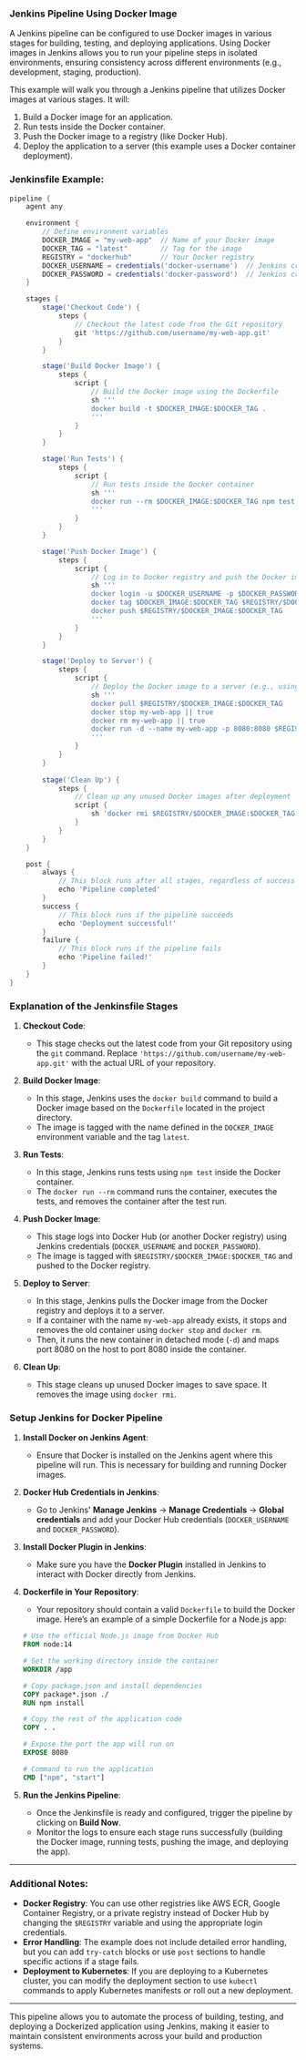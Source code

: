 ### **Jenkins Pipeline Using Docker Image**

A Jenkins pipeline can be configured to use Docker images in various stages for building, testing, and deploying applications. Using Docker images in Jenkins allows you to run your pipeline steps in isolated environments, ensuring consistency across different environments (e.g., development, staging, production).

This example will walk you through a Jenkins pipeline that utilizes Docker images at various stages. It will:

1. Build a Docker image for an application.
2. Run tests inside the Docker container.
3. Push the Docker image to a registry (like Docker Hub).
4. Deploy the application to a server (this example uses a Docker container deployment).

### **Jenkinsfile Example:**

```groovy
pipeline {
    agent any

    environment {
        // Define environment variables
        DOCKER_IMAGE = "my-web-app"  // Name of your Docker image
        DOCKER_TAG = "latest"        // Tag for the image
        REGISTRY = "dockerhub"       // Your Docker registry
        DOCKER_USERNAME = credentials('docker-username')  // Jenkins credentials for Docker
        DOCKER_PASSWORD = credentials('docker-password')  // Jenkins credentials for Docker
    }

    stages {
        stage('Checkout Code') {
            steps {
                // Checkout the latest code from the Git repository
                git 'https://github.com/username/my-web-app.git'
            }
        }

        stage('Build Docker Image') {
            steps {
                script {
                    // Build the Docker image using the Dockerfile
                    sh '''
                    docker build -t $DOCKER_IMAGE:$DOCKER_TAG .
                    '''
                }
            }
        }

        stage('Run Tests') {
            steps {
                script {
                    // Run tests inside the Docker container
                    sh '''
                    docker run --rm $DOCKER_IMAGE:$DOCKER_TAG npm test
                    '''
                }
            }
        }

        stage('Push Docker Image') {
            steps {
                script {
                    // Log in to Docker registry and push the Docker image
                    sh '''
                    docker login -u $DOCKER_USERNAME -p $DOCKER_PASSWORD
                    docker tag $DOCKER_IMAGE:$DOCKER_TAG $REGISTRY/$DOCKER_IMAGE:$DOCKER_TAG
                    docker push $REGISTRY/$DOCKER_IMAGE:$DOCKER_TAG
                    '''
                }
            }
        }

        stage('Deploy to Server') {
            steps {
                script {
                    // Deploy the Docker image to a server (e.g., using Docker run command)
                    sh '''
                    docker pull $REGISTRY/$DOCKER_IMAGE:$DOCKER_TAG
                    docker stop my-web-app || true
                    docker rm my-web-app || true
                    docker run -d --name my-web-app -p 8080:8080 $REGISTRY/$DOCKER_IMAGE:$DOCKER_TAG
                    '''
                }
            }
        }
        
        stage('Clean Up') {
            steps {
                // Clean up any unused Docker images after deployment
                script {
                    sh 'docker rmi $REGISTRY/$DOCKER_IMAGE:$DOCKER_TAG'
                }
            }
        }
    }

    post {
        always {
            // This block runs after all stages, regardless of success or failure
            echo 'Pipeline completed'
        }
        success {
            // This block runs if the pipeline succeeds
            echo 'Deployment successful!'
        }
        failure {
            // This block runs if the pipeline fails
            echo 'Pipeline failed!'
        }
    }
}
```

### **Explanation of the Jenkinsfile Stages**

1. **Checkout Code**:
   - This stage checks out the latest code from your Git repository using the `git` command. Replace `'https://github.com/username/my-web-app.git'` with the actual URL of your repository.

2. **Build Docker Image**:
   - In this stage, Jenkins uses the `docker build` command to build a Docker image based on the `Dockerfile` located in the project directory.
   - The image is tagged with the name defined in the `DOCKER_IMAGE` environment variable and the tag `latest`.

3. **Run Tests**:
   - In this stage, Jenkins runs tests using `npm test` inside the Docker container.
   - The `docker run --rm` command runs the container, executes the tests, and removes the container after the test run.

4. **Push Docker Image**:
   - This stage logs into Docker Hub (or another Docker registry) using Jenkins credentials (`DOCKER_USERNAME` and `DOCKER_PASSWORD`).
   - The image is tagged with `$REGISTRY/$DOCKER_IMAGE:$DOCKER_TAG` and pushed to the Docker registry.

5. **Deploy to Server**:
   - In this stage, Jenkins pulls the Docker image from the Docker registry and deploys it to a server. 
   - If a container with the name `my-web-app` already exists, it stops and removes the old container using `docker stop` and `docker rm`.
   - Then, it runs the new container in detached mode (`-d`) and maps port 8080 on the host to port 8080 inside the container.

6. **Clean Up**:
   - This stage cleans up unused Docker images to save space. It removes the image using `docker rmi`.

### **Setup Jenkins for Docker Pipeline**

1. **Install Docker on Jenkins Agent**:
   - Ensure that Docker is installed on the Jenkins agent where this pipeline will run. This is necessary for building and running Docker images.

2. **Docker Hub Credentials in Jenkins**:
   - Go to Jenkins' **Manage Jenkins** → **Manage Credentials** → **Global credentials** and add your Docker Hub credentials (`DOCKER_USERNAME` and `DOCKER_PASSWORD`).

3. **Install Docker Plugin in Jenkins**:
   - Make sure you have the **Docker Plugin** installed in Jenkins to interact with Docker directly from Jenkins.

4. **Dockerfile in Your Repository**:
   - Your repository should contain a valid `Dockerfile` to build the Docker image. Here’s an example of a simple Dockerfile for a Node.js app:

   ```Dockerfile
   # Use the official Node.js image from Docker Hub
   FROM node:14

   # Set the working directory inside the container
   WORKDIR /app

   # Copy package.json and install dependencies
   COPY package*.json ./
   RUN npm install

   # Copy the rest of the application code
   COPY . .

   # Expose the port the app will run on
   EXPOSE 8080

   # Command to run the application
   CMD ["npm", "start"]
   ```

5. **Run the Jenkins Pipeline**:
   - Once the Jenkinsfile is ready and configured, trigger the pipeline by clicking on **Build Now**.
   - Monitor the logs to ensure each stage runs successfully (building the Docker image, running tests, pushing the image, and deploying the app).

---

### **Additional Notes:**

- **Docker Registry**: You can use other registries like AWS ECR, Google Container Registry, or a private registry instead of Docker Hub by changing the `$REGISTRY` variable and using the appropriate login credentials.
- **Error Handling**: The example does not include detailed error handling, but you can add `try-catch` blocks or use `post` sections to handle specific actions if a stage fails.
- **Deployment to Kubernetes**: If you are deploying to a Kubernetes cluster, you can modify the deployment section to use `kubectl` commands to apply Kubernetes manifests or roll out a new deployment.

---

This pipeline allows you to automate the process of building, testing, and deploying a Dockerized application using Jenkins, making it easier to maintain consistent environments across your build and production systems.
